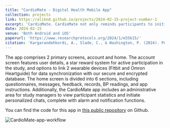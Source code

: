 ```yaml
---
title: "CardioMate - Digital Health Mobile App"
collection: projects
link: https://aliknd.github.io/projects/2024-02-15-project-number-1
excerpt: 'CardioMate. CardioMate not only reminds participants to initiate BP readings using an Omron HeartGuide wearable monitor but also prompts them multiple times a day to report stress levels. Additionally, it collects other useful information including medications, environmental conditions, and daily interactions. Through the app’s messaging system, efficient contact and interaction between users and study admins ensure smooth progress.'
date: 2024-02-15
venue: 'Both Android and iOS'
paperurl: 'https://www.researchprotocols.org/2024/1/e55615/'
citation: 'Kargarandehkordi, A., Slade, C., & Washington, P. (2024). Personalized AI-Driven Real-Time Models to Predict Stress-Induced Blood Pressure Spikes Using Wearable Devices: Proposal for a Prospective Cohort Study. JMIR Research Protocols, 13(1), e55615.'
---
```


The app comprises 2 primary screens, account and home. The account screen features user details, a star reward system for active participation in the study, and options to link 2 wearable devices (Fitbit and Omron Heartguide) for data synchronization with our secure and encrypted database. The home screen is divided into 6 sections, including questionnaires, messages, feedback, records, BP readings, and app instructions. Additionally, the CardioMate app includes an administrative area for study managers to view participant statistics and initiate personalized chats, complete with alarm and notification functions.

You can find the code for this app in <a href="https://github.com/aliknd/CardioMate-Mobile-App">this public repository</a> on Github.

![CardioMate-app-workflow](https://github.com/aliknd/aliknd.github.io/assets/96740009/3ff4e714-d627-41da-bc73-ef99f36d75a1)

